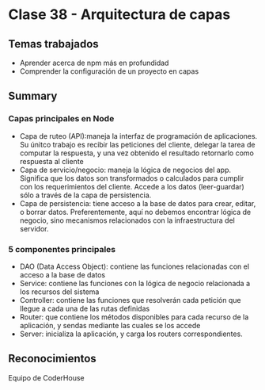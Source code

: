 # Clase 38 - Arquitectura de capas
## Temas trabajados
- Aprender acerca de npm más en profundidad
- Comprender la configuración de un proyecto en capas

## Summary
### Capas principales en Node
- Capa de ruteo (API):maneja la interfaz de programación de aplicaciones. Su únitco trabajo es recibir las peticiones del cliente, delegar la tarea de computar la respuesta, y una vez obtenido el resultado retornarlo como respuesta al cliente
- Capa de servicio/negocio: maneja la lógica de negocios del app. Significa que los datos son transformados o calculados para cumplir con los requerimientos del cliente. Accede a los datos (leer-guardar) sólo a través de la capa de persistencia.
- Capa de persistencia: tiene acceso a la base de datos para crear, editar, o borrar datos. Preferentemente, aquí no debemos encontrar lógica de negocio, sino mecanismos relacionados con la infraestructura del servidor.
### 5 componentes principales
- DAO (Data Access Object): contiene las funciones relacionadas con el acceso a la base de datos
- Service: contiene las funciones con la lógica de negocio relacionada a los recursos del sistema
- Controller: contiene las funciones que resolverán cada petición que llegue a cada una de las rutas definidas
- Router: que contiene los métodos disponibles para cada recurso de la aplicación, y sendas mediante las cuales se los accede
- Server: inicializa la aplicación, y carga los routers correspondientes.
## Reconocimientos
Equipo de CoderHouse